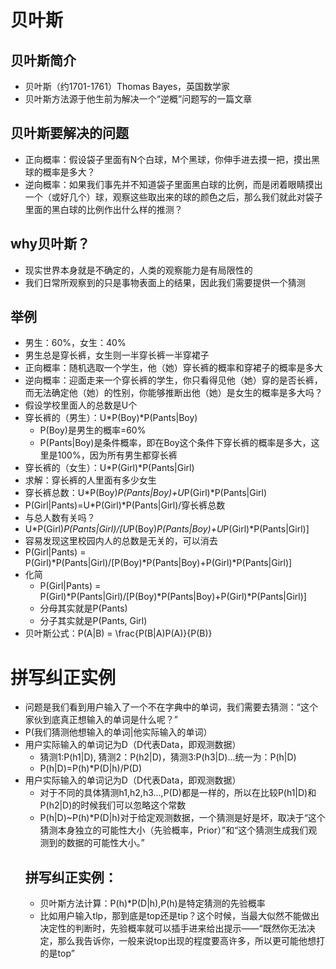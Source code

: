 # 贝叶斯
## 贝叶斯简介
- 贝叶斯（约1701-1761）Thomas Bayes，英国数学家
- 贝叶斯方法源于他生前为解决一个“逆概”问题写的一篇文章
## 贝叶斯要解决的问题
- 正向概率：假设袋子里面有N个白球，M个黑球，你伸手进去摸一把，摸出黑球的概率是多大？
- 逆向概率：如果我们事先并不知道袋子里面黑白球的比例，而是闭着眼睛摸出一个（或好几个）球，观察这些取出来的球的颜色之后，那么我们就此对袋子里面的黑白球的比例作出什么样的推测？
## why贝叶斯？
- 现实世界本身就是不确定的，人类的观察能力是有局限性的
- 我们日常所观察到的只是事物表面上的结果，因此我们需要提供一个猜测
## 举例
- 男生：60%，女生：40%
- 男生总是穿长裤，女生则一半穿长裤一半穿裙子
- 正向概率：随机选取一个学生，他（她）穿长裤的概率和穿裙子的概率是多大
- 逆向概率：迎面走来一个穿长裤的学生，你只看得见他（她）穿的是否长裤，而无法确定他（她）的性别，你能够推断出他（她）是女生的概率是多大吗？
- 假设学校里面人的总数是U个
- 穿长裤的（男生）：U*P(Boy)*P(Pants|Boy)
  - P(Boy)是男生的概率=60%
  - P(Pants|Boy)是条件概率，即在Boy这个条件下穿长裤的概率是多大，这里是100%，因为所有男生都穿长裤
- 穿长裤的（女生）：U*P(Girl)*P(Pants|Girl)
- 求解：穿长裤的人里面有多少女生
- 穿长裤总数：U*P(Boy)*P(Pants|Boy)+U*P(Girl)*P(Pants|Girl)
- P(Girl|Pants)=U*P(Girl)*P(Pants|Girl)/穿长裤总数
- 与总人数有关吗？
- U*P(Girl)*P(Pants|Girl)/[U*P(Boy)*P(Pants|Boy)+U*P(Girl)*P(Pants|Girl)]
- 容易发现这里校园内人的总数是无关的，可以消去
- P(Girl|Pants) = P(Girl)*P(Pants|Girl)/[P(Boy)*P(Pants|Boy)+P(Girl)*P(Pants|Girl)]
- 化简
  - P(Girl|Pants) = P(Girl)*P(Pants|Girl)/[P(Boy)*P(Pants|Boy)+P(Girl)*P(Pants|Girl)]
  - 分母其实就是P(Pants)
  - 分子其实就是P(Pants, Girl)
- 贝叶斯公式：P(A|B) = \frac{P(B|A)P(A)}{P(B)}
# 拼写纠正实例
- 问题是我们看到用户输入了一个不在字典中的单词，我们需要去猜测：“这个家伙到底真正想输入的单词是什么呢？”
- P(我们猜测他想输入的单词|他实际输入的单词）
- 用户实际输入的单词记为D（D代表Data，即观测数据）
  - 猜测1:P(h1|D), 猜测2：P(h2|D)，猜测3:P(h3|D)...统一为：P(h|D)
  - P(h|D)=P(h)*P(D|h)/P(D)
- 用户实际输入的单词记为D（D代表Data，即观测数据）
  - 对于不同的具体猜测h1,h2,h3...,P(D)都是一样的，所以在比较P(h1|D)和P(h2|D)的时候我们可以忽略这个常数
  - P(h|D)~P(h)*P(D|h)对于给定观测数据，一个猜测是好是坏，取决于“这个猜测本身独立的可能性大小（先验概率，Prior）”和“这个猜测生成我们观测到的数据的可能性大小。”
  ## 拼写纠正实例：
  - 贝叶斯方法计算：P(h)*P(D|h),P(h)是特定猜测的先验概率
  - 比如用户输入tlp，那到底是top还是tip？这个时候，当最大似然不能做出决定性的判断时，先验概率就可以插手进来给出提示——“既然你无法决定，那么我告诉你，一般来说top出现的程度要高许多，所以更可能他想打的是top”
